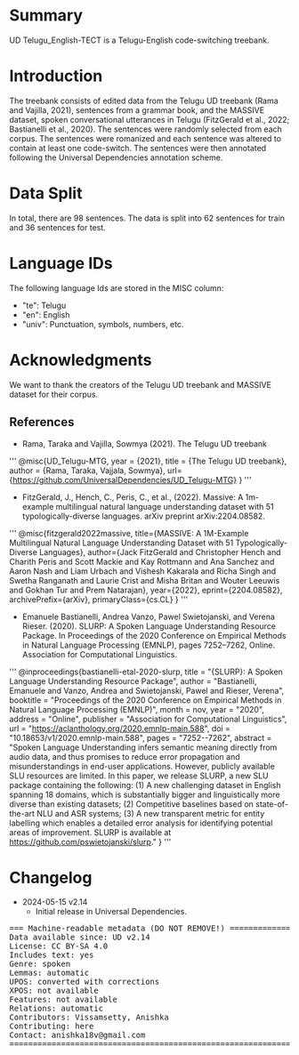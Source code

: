 # Summary

UD Telugu_English-TECT is a Telugu-English code-switching treebank. 

# Introduction

The treebank consists of edited data from the Telugu UD treebank (Rama and Vajilla, 2021), sentences from a grammar book, and the MASSIVE dataset, spoken conversational utterances in Telugu (FitzGerald et al., 2022; Bastianelli et al., 2020). The sentences were randomly selected from each corpus. The sentences were romanized and each sentence was altered to contain at least one code-switch. The sentences were then annotated following the Universal Dependencies annotation scheme. 

# Data Split

In total, there are 98 sentences. The data is split into 62 sentences for train and 36 sentences for test. 

# Language IDs

The following language Ids are stored in the MISC column:

- "te": Telugu
- "en": English
- "univ": Punctuation, symbols, numbers, etc. 

# Acknowledgments

 We want to thank the creators of the Telugu UD treebank and MASSIVE dataset for their corpus. 

## References

* Rama, Taraka and Vajilla, Sowmya (2021). The Telugu UD treebank

'''
@misc{UD_Telugu-MTG,
year = {2021},
title = {The Telugu UD treebank},
author = {Rama, Taraka, Vajjala, Sowmya},
url= {https://github.com/UniversalDependencies/UD_Telugu-MTG}
}
'''

* FitzGerald, J., Hench, C., Peris, C., et al., (2022). Massive: A 1m-example multilingual natural language understanding dataset with 51 typologically-diverse languages. arXiv preprint arXiv:2204.08582.

'''
@misc{fitzgerald2022massive,
      title={MASSIVE: A 1M-Example Multilingual Natural Language Understanding Dataset with 51 Typologically-Diverse Languages}, 
      author={Jack FitzGerald and Christopher Hench and Charith Peris and Scott Mackie and Kay Rottmann and Ana Sanchez and Aaron Nash and Liam Urbach and Vishesh Kakarala and Richa Singh and Swetha Ranganath and Laurie Crist and Misha Britan and Wouter Leeuwis and Gokhan Tur and Prem Natarajan},
      year={2022},
      eprint={2204.08582},
      archivePrefix={arXiv},
      primaryClass={cs.CL}
}
''' 

* Emanuele Bastianelli, Andrea Vanzo, Pawel Swietojanski, and Verena Rieser. (2020). SLURP: A Spoken Language Understanding Resource Package. In Proceedings of the 2020 Conference on Empirical Methods in Natural Language Processing (EMNLP), pages 7252–7262, Online. Association for Computational Linguistics.

'''
@inproceedings{bastianelli-etal-2020-slurp,
    title = "{SLURP}: A Spoken Language Understanding Resource Package",
    author = "Bastianelli, Emanuele  and
      Vanzo, Andrea  and
      Swietojanski, Pawel  and
      Rieser, Verena",
    booktitle = "Proceedings of the 2020 Conference on Empirical Methods in Natural Language Processing (EMNLP)",
    month = nov,
    year = "2020",
    address = "Online",
    publisher = "Association for Computational Linguistics",
    url = "https://aclanthology.org/2020.emnlp-main.588",
    doi = "10.18653/v1/2020.emnlp-main.588",
    pages = "7252--7262",
    abstract = "Spoken Language Understanding infers semantic meaning directly from audio data, and thus promises to reduce error propagation and misunderstandings in end-user applications. However, publicly available SLU resources are limited. In this paper, we release SLURP, a new SLU package containing the following: (1) A new challenging dataset in English spanning 18 domains, which is substantially bigger and linguistically more diverse than existing datasets; (2) Competitive baselines based on state-of-the-art NLU and ASR systems; (3) A new transparent metric for entity labelling which enables a detailed error analysis for identifying potential areas of improvement. SLURP is available at https://github.com/pswietojanski/slurp."
}
'''

# Changelog

* 2024-05-15 v2.14
  * Initial release in Universal Dependencies.


<pre>
=== Machine-readable metadata (DO NOT REMOVE!) ================================
Data available since: UD v2.14
License: CC BY-SA 4.0
Includes text: yes
Genre: spoken
Lemmas: automatic
UPOS: converted with corrections
XPOS: not available
Features: not available
Relations: automatic
Contributors: Vissamsetty, Anishka
Contributing: here
Contact: anishka18v@gmail.com
===============================================================================
</pre>
